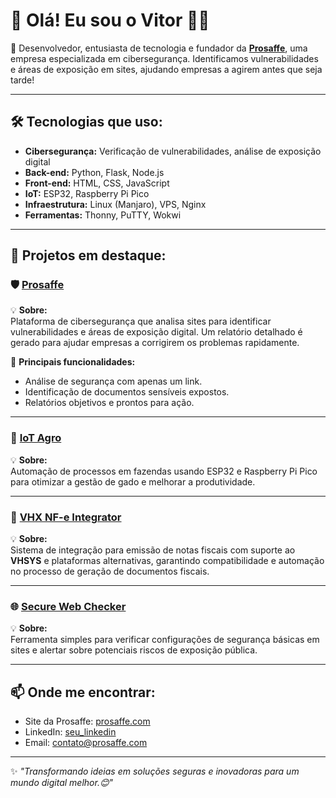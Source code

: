# 👋 Olá! Eu sou o Vitor 👨‍💻

🚀 Desenvolvedor, entusiasta de tecnologia e fundador da [**Prosaffe**](https://prosaffe.com), uma empresa especializada em cibersegurança. Identificamos vulnerabilidades e áreas de exposição em sites, ajudando empresas a agirem antes que seja tarde!

---

## 🛠️ Tecnologias que uso:
- **Cibersegurança:** Verificação de vulnerabilidades, análise de exposição digital
- **Back-end:** Python, Flask, Node.js
- **Front-end:** HTML, CSS, JavaScript
- **IoT:** ESP32, Raspberry Pi Pico
- **Infraestrutura:** Linux (Manjaro), VPS, Nginx
- **Ferramentas:** Thonny, PuTTY, Wokwi

---

## 🌟 Projetos em destaque:
### 🛡️ [Prosaffe](https://prosaffe.com)  
💡 **Sobre:**  
Plataforma de cibersegurança que analisa sites para identificar vulnerabilidades e áreas de exposição digital. Um relatório detalhado é gerado para ajudar empresas a corrigirem os problemas rapidamente.

📌 **Principais funcionalidades:**
- Análise de segurança com apenas um link.
- Identificação de documentos sensíveis expostos.
- Relatórios objetivos e prontos para ação.

---

### 🚜 [IoT Agro](https://github.com/seuperfil/iot-agro)  
💡 **Sobre:**  
Automação de processos em fazendas usando ESP32 e Raspberry Pi Pico para otimizar a gestão de gado e melhorar a produtividade.

---

### 🔐 [VHX NF-e Integrator](https://github.com/seuperfil/vhx-nfe-integrator)  
💡 **Sobre:**  
Sistema de integração para emissão de notas fiscais com suporte ao **VHSYS** e plataformas alternativas, garantindo compatibilidade e automação no processo de geração de documentos fiscais.

---

### 🌐 [Secure Web Checker](https://prosaffe.com)  
💡 **Sobre:**  
Ferramenta simples para verificar configurações de segurança básicas em sites e alertar sobre potenciais riscos de exposição pública.

---

## 📫 Onde me encontrar:
- Site da Prosaffe: [prosaffe.com](https://prosaffe.com)
- LinkedIn: [seu_linkedin](https://linkedin.com/in/seu-perfil)
- Email: [contato@prosaffe.com](mailto:contato@prosaffe.com)

---

✨ _"Transformando ideias em soluções seguras e inovadoras para um mundo digital melhor.😊"_  
